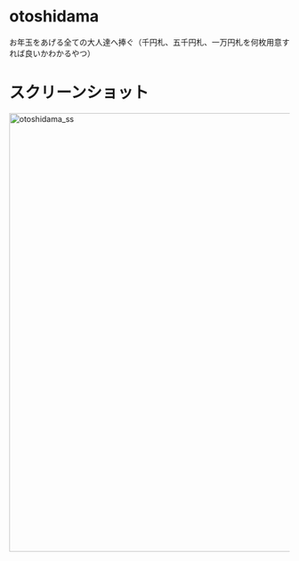 # otoshidama
お年玉をあげる全ての大人達へ捧ぐ（千円札、五千円札、一万円札を何枚用意すれば良いかわかるやつ）

#  スクリーンショット
<img width="788" alt="otoshidama_ss" src="https://github.com/ft-shirahama/otoshidama/assets/22039179/444f26e1-c01b-4684-826a-4bc10ea32570">
